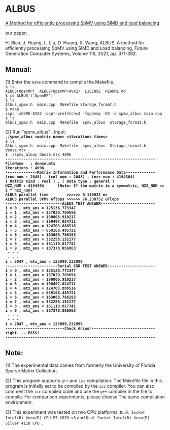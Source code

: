 # ALBUS
[A Method for efficiently processing SpMV using SIMD and load balancing](https://doi.org/10.1016/j.future.2020.10.036)  

our paper:  

H. Bian, J. Huang, L. Liu, D. Huang, X. Wang, ALBUS: A method for efficiently processing SpMV using SIMD and Load balancing, Future Generation Computer Systems, Volume 116, 2021, pp. 371-392.

## Manual:

(1) Enter the `make` command to compile the Makefile.    
`$ ls`  
`ALBUS(OpenMP)  ALBUS(OpenMP+AVX2)  LICENSE  README.md`  
`$ cd ALBUS'('OpenMP')'`  
`$ ls`  
`Albus_spmv.h  main.cpp  Makefile Storage_format.h`  
`$ make`  
`icpc -xCORE-AVX2 -qopt-prefetch=3 -fopenmp -O3 -o spmv_albus main.cpp`  
`$ ls`   
`Albus_spmv.h  main.cpp  Makefile  spmv_albus  Storage_format.h`  
  
(2) Run "spmv_albus" , Input:  
**`./spmv_albus <matrix name> <iterations times>`**  
`$ ls`  
`Albus_spmv.h  main.cpp  Makefile  spmv_albus  Storage_format.h dense.mtx`  
`$ ./spmv_albus dense.mtx 4096`  
**`------------------------------------------------------------------`  
`FileName   : dense.mtx`  
`Iterations : 4096`  
`--------------Matrix Information and Performance Data-------------`  
`(row_num : 2048) , (col_num : 2048) , (nzz_num : 4194304)`  
`( Matrix Kind : real ) , ( Data type : general )`  
`NZZ_NUM : 4194304      (Note: If the matrix is a symmetric, NZZ_NUM <= 2 * nzz_num)`  
`ALBUS parallel time        >>>>>> 0.110031 ms`  
`ALBUS parallel SPMV Gflops >>>>>> 76.238752 GFlops`  
`-------------------------ALBUS TEST ANSWER------------------------`  
`i = 0 , mtx_ans = 125136.773347`  
`i = 1 , mtx_ans = 157020.769696`  
`i = 2 , mtx_ans = 190806.910217`  
`i = 3 , mtx_ans = 190497.024711`  
`i = 4 , mtx_ans = 124703.888516`  
`i = 5 , mtx_ans = 659168.485721`  
`i = 6 , mtx_ans = 163069.766193`  
`i = 7 , mtx_ans = 332258.152177`  
`i = 8 , mtx_ans = 161110.817741`  
`i = 9 , mtx_ans = 187378.056863`  
` - - -`  
` - - -`  
`i = 2047 , mtx_ans = 125099.232999`  
`-----------------------Serial CSR TEST ANSWER---------------------`  
`i = 0 , mtx_ans = 125136.773347`  
`i = 1 , mtx_ans = 157020.769696`  
`i = 2 , mtx_ans = 190806.910217`  
`i = 3 , mtx_ans = 190497.024711`  
`i = 4 , mtx_ans = 124703.888516`  
`i = 5 , mtx_ans = 659168.485721`  
`i = 6 , mtx_ans = 163069.766193`  
`i = 7 , mtx_ans = 332258.152177`  
`i = 8 , mtx_ans = 161110.817741`  
`i = 9 , mtx_ans = 187378.056863`  
` - - -`  
` - - -`  
`i = 2047 , mtx_ans = 125099.232999`  
`--------------------------Check Answer----------------------------`  
`right.....PASS!`  
`------------------------------------------------------------------`**  
## Note:  
(1) The experimental data comes from formerly the University of Florida Sparse Matrix Collection.  

(2) This program supports `g++` and `icc` compilation. The Makefile file in this program is initially set to be compiled by the `icc` compiler. You can also comment the `icc` compiled code and use the `g++` compiler in the file to compile. For comparison experiments, please choose The same compilation environment.  

(3) This experiment was tested on two CPU platforms: `Dual Socket Intel(R) Xeon(R) CPU E5-2670 v3` and `Dual Socket Intel(R) Xeon(R) Silver 4110 CPU `.  

